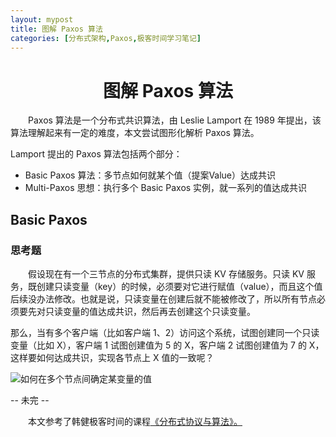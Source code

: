 ```yaml
---
layout: mypost
title: 图解 Paxos 算法
categories: [分布式架构,Paxos,极客时间学习笔记]
---
```

# <center>图解 Paxos 算法</center>
&emsp;&emsp;Paxos 算法是一个分布式共识算法，由 Leslie Lamport 在 1989 年提出，该算法理解起来有一定的难度，本文尝试图形化解析 Paxos 算法。

Lamport 提出的 Paxos 算法包括两个部分：
<ul>
    <li>Basic Paxos 算法：多节点如何就某个值（提案Value）达成共识</li>
    <li>Multi-Paxos 思想：执行多个 Basic Paxos 实例，就一系列的值达成共识</li>
</ul>

## Basic Paxos
### 思考题
&emsp;&emsp;假设现在有一个三节点的分布式集群，提供只读 KV 存储服务。只读 KV 服务，既创建只读变量（key）的时候，必须要对它进行赋值（value），而且这个值后续没办法修改。也就是说，只读变量在创建后就不能被修改了，所以所有节点必须要先对只读变量的值达成共识，然后再去创建这个只读变量。

那么，当有多个客户端（比如客户端 1、2）访问这个系统，试图创建同一个只读变量（比如 X），客户端 1 试图创建值为 5 的 X，客户端 2 试图创建值为 7 的 X，这样要如何达成共识，实现各节点上 X 值的一致呢？

![如何在多个节点间确定某变量的值](pho1.png)

-- 未完 --










&emsp;&emsp;本文参考了韩健极客时间的课程<a href="https://time.geekbang.org/column/intro/279">《分布式协议与算法》。</a>

